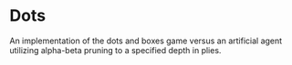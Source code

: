 # Dots
An implementation of the dots and boxes game versus an artificial agent utilizing alpha-beta pruning to a specified depth in plies.
